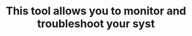---
layout: answer
title: "This tool allows you to monitor and troubleshoot your syst"
blurb: "<p>Amazon CloudWatch Logs lets you monitor and troubleshoot your systems and applications using your existing system, application and custom log files.</p>"
quid: 243
---